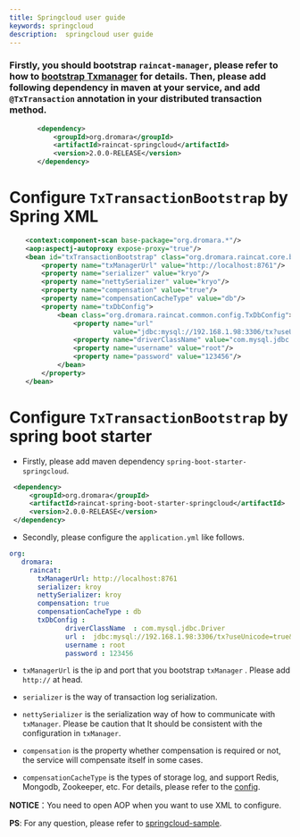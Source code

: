 ```yaml
---
title: Springcloud user guide
keywords: springcloud
description:  springcloud user guide
---
```


### Firstly, you should bootstrap `raincat-manager`, please refer to how to [bootstrap Txmanager](../raincat-manager-starter) for details. Then, please add following dependency in maven at your service, and add `@TxTransaction` annotation in your distributed transaction method.

```xml
       <dependency>
           <groupId>org.dromara</groupId>
           <artifactId>raincat-springcloud</artifactId>
           <version>2.0.0-RELEASE</version>
       </dependency>
```

# Configure `TxTransactionBootstrap` by Spring XML
```xml
    <context:component-scan base-package="org.dromara.*"/>
    <aop:aspectj-autoproxy expose-proxy="true"/>
    <bean id="txTransactionBootstrap" class="org.dromara.raincat.core.bootstrap.TxTransactionBootstrap">
        <property name="txManagerUrl" value="http://localhost:8761"/>
        <property name="serializer" value="kryo"/>
        <property name="nettySerializer" value="kryo"/>
        <property name="compensation" value="true"/>
        <property name="compensationCacheType" value="db"/>
        <property name="txDbConfig">
            <bean class="org.dromara.raincat.common.config.TxDbConfig">
                <property name="url"
                          value="jdbc:mysql://192.168.1.98:3306/tx?useUnicode=true&amp;characterEncoding=utf8"/>
                <property name="driverClassName" value="com.mysql.jdbc.Driver"/>
                <property name="username" value="root"/>
                <property name="password" value="123456"/>
            </bean>
        </property>
    </bean>
```

# Configure `TxTransactionBootstrap`  by spring boot starter

* Firstly, please add maven dependency `spring-boot-starter-springcloud`.
```xml
 <dependency>
     <groupId>org.dromara</groupId>
     <artifactId>raincat-spring-boot-starter-springcloud</artifactId>
     <version>2.0.0-RELEASE</version>
 </dependency>
```

* Secondly, please configure the `application.yml` like follows.

```yml
org:
   dromara:
     raincat:
       txManagerUrl: http://localhost:8761
       serializer: kroy
       nettySerializer: kroy
       compensation: true
       compensationCacheType : db
       txDbConfig :
              driverClassName  : com.mysql.jdbc.Driver
              url :  jdbc:mysql://192.168.1.98:3306/tx?useUnicode=true&amp;characterEncoding=utf8
              username : root
              password : 123456
```

* `txManagerUrl` is the ip and port that you bootstrap `txManager` . Please add `http://` at head.

* `serializer` is the way of transaction log serialization.

* `nettySerializer` is the serialization way of how to communicate with `txManager`. Please be caution that It should be consistent with the configuration in `txManager`.

* `compensation` is the property whether compensation is required or not, the service will compensate itself in some cases.

* `compensationCacheType` is the types of storage log, and support Redis, Mongodb, Zookeeper, etc. For details, please refer to the [config](../config).

**NOTICE**：You need to open AOP when you want to use XML to configure.

**PS**: For any question, please refer to [springcloud-sample](https://github.com/yu199195/Raincat/tree/master/raincat-sample/raincat-springcloud-sample).

